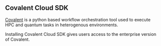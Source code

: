 
## Covalent Cloud SDK

[Covalent](https://github.com/AgnostiqHQ/covalent) is a python based workflow orchestration tool used to execute HPC and quantum tasks in heterogenous environments.

Installing Covalent Cloud SDK gives users access to the enterprise version of Covalent.
